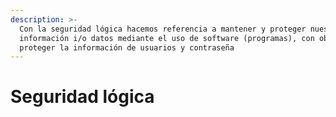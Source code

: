 ```yaml
---
description: >-
  Con la seguridad lógica hacemos referencia a mantener y proteger nuestra
  información i/o datos mediante el uso de software (programas), con objetivo de
  proteger la información de usuarios y contraseña
---
```


# Seguridad lógica

